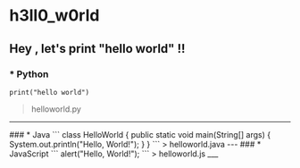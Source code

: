 # h3ll0_w0rld

## Hey , let's print "hello world" !!

### * Python 
```
print("hello world")
```
> helloworld.py
<hr/>
### * Java
```
class HelloWorld
{
  public static void main(String[] args) 
  {
    System.out.println("Hello, World!"); 
  }
}
```
> helloworld.java
---
### * JavaScript
```
alert("Hello, World!");
```
> helloworld.js
___

